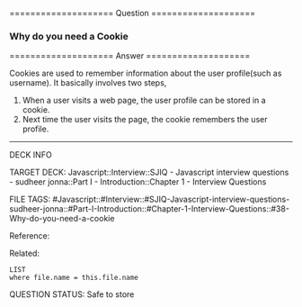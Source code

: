 ==================== Question ====================  

### Why do you need a Cookie  

==================== Answer ====================  

Cookies are used to remember information about the user profile(such as
username). It basically involves two steps,

1. When a user visits a web page, the user profile can be stored in a cookie.
2. Next time the user visits the page, the cookie remembers the user profile.

---

DECK INFO

TARGET DECK: Javascript::Interview::SJIQ - Javascript interview questions -
sudheer jonna::Part I - Introduction::Chapter 1 - Interview Questions

FILE TAGS:
#Javascript::#Interview::#SJIQ-Javascript-interview-questions-sudheer-jonna::#Part-I-Introduction::#Chapter-1-Interview-Questions::#38-Why-do-you-need-a-cookie

Reference:

Related:

```dataview
LIST
where file.name = this.file.name
```

QUESTION STATUS: Safe to store
